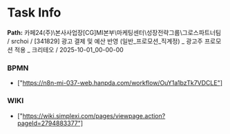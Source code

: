 # Task Info

**Path:** 카페24(주)\본사사업장\[CG]MI본부\마케팅센터\성장전략그룹\그로스파트너팀 / srchoi / [341829] 광고 결제 및 예산 반영 (일반_프로모션_직계정) _ 광고주 프로모션 적용 _ 크리테오 / 2025-10-01_00-00-00

### BPMN
- ["https://n8n-mi-037-web.hanpda.com/workflow/OuY1a1bzTk7VDCLE"]

### WIKI
- ["https://wiki.simplexi.com/pages/viewpage.action?pageId=2794883377"]


